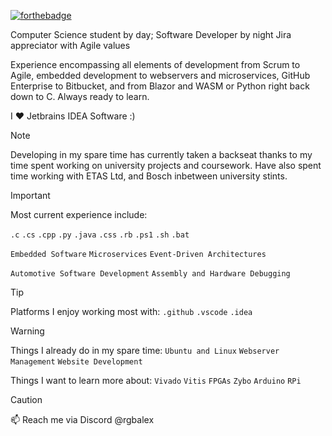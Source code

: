 [![forthebadge](https://forthebadge.com/images/featured/featured-gluten-free.svg)](https://forthebadge.com)

Computer Science student by day; Software Developer by night
Jira appreciator with Agile values

Experience encompassing all elements of development from Scrum to Agile, embedded development to webservers and microservices, 
GitHub Enterprise to Bitbucket, and from Blazor and WASM or Python right back down to C. Always ready to learn.

I ❤️ Jetbrains IDEA Software :)

> [!NOTE]
> Developing in my spare time has currently taken a backseat thanks to my time spent working on university projects and coursework. Have also spent time working with ETAS Ltd, and Bosch inbetween university stints.

> [!IMPORTANT]
> Most current experience include:
>
> `.c` `.cs` `.cpp`  `.py` `.java` `.css` `.rb` `.ps1` `.sh` `.bat`
>
> `Embedded Software` `Microservices` `Event-Driven Architectures`
> 
> `Automotive Software Development` `Assembly and Hardware Debugging`

> [!TIP]
> Platforms I enjoy working most with: `.github` `.vscode` `.idea`

> [!WARNING]
> Things I already do in my spare time: `Ubuntu and Linux` `Webserver Management` `Website Development`
> 
> Things I want to learn more about: `Vivado` `Vitis` `FPGAs` `Zybo` `Arduino` `RPi`

> [!CAUTION]
> 📫 Reach me via Discord @rgbalex




<!---
rgbalex/rgbalex is a ✨ special ✨ repository because its `README.md` (this file) appears on your GitHub profile.
You can click the Preview link to take a look at your changes.
--->
